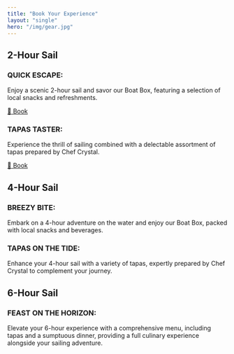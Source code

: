 ```yaml
---
title: "Book Your Experience"
layout: "single"
hero: "/img/gear.jpg"
---
```


## 2-Hour Sail

### QUICK ESCAPE:
Enjoy a scenic 2-hour sail and savor our Boat Box, featuring a selection of local snacks and refreshments.

[📅 Book](https://bookeo.com/sweetseachartersllc?type=415903EUNEL19226B3FAB5)

### TAPAS TASTER:
Experience the thrill of sailing combined with a delectable assortment of tapas prepared by Chef Crystal.

[📅 Book](https://bookeo.com/sweetseachartersllc?type=415909J397A19226BA0E79)

## 4-Hour Sail

### BREEZY BITE:
Embark on a 4-hour adventure on the water and enjoy our Boat Box, packed with local snacks and beverages.

### TAPAS ON THE TIDE:
Enhance your 4-hour sail with a variety of tapas, expertly prepared by Chef Crystal to complement your journey.

## 6-Hour Sail

### FEAST ON THE HORIZON:
Elevate your 6-hour experience with a comprehensive menu, including tapas and a sumptuous dinner, providing a full culinary experience alongside your sailing adventure.